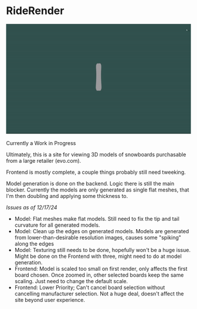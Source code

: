 # RideRender
![Demo GIF](./demo.gif)

Currently a Work in Progress

Ultimately, this is a site for viewing 3D models of snowboards purchasable from a large retailer (evo.com). 

Frontend is mostly complete, a couple things probably still need tweeking. 

Model generation is done on the backend. Logic there is still the main blocker. Currently the models are only generated as single flat meshes, that I'm then doubling and applying some thickness to. 

*Issues as of 12/17/24*
* Model: Flat meshes make flat models. Still need to fix the tip and tail curvature for all generated models.
* Model: Clean up the edges on generated models. Models are generated from lower-than-desirable resolution images, causes some "spiking" along the edges
* Model: Texturing still needs to be done, hopefully won't be a huge issue. Might be done on the Frontend with three, might need to do at model generation.
* Frontend: Model is scaled too small on first render, only affects the first board chosen. Once zoomed in, other selected boards keep the same scaling. Just need to change the default scale.
* Frontend: Lower Priority; Can't cancel board selection without cancelling manufacturer selection. Not a huge deal, doesn't affect the site beyond user experience. 
